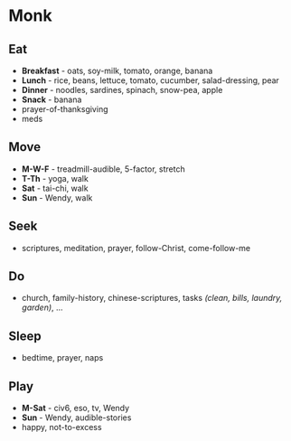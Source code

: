 # Monk

## Eat
* **Breakfast** - oats, soy-milk, tomato, orange, banana
* **Lunch** - rice, beans, lettuce, tomato, cucumber, salad-dressing, pear
* **Dinner** - noodles, sardines, spinach, snow-pea, apple
* **Snack** - banana
* prayer-of-thanksgiving
* meds

## Move
* **M-W-F** - treadmill-audible, 5-factor, stretch
* **T-Th** - yoga, walk 
* **Sat** - tai-chi, walk
* **Sun** - Wendy, walk

## Seek
* scriptures, meditation, prayer, follow-Christ, come-follow-me

## Do
* church, family-history, chinese-scriptures, tasks _(clean, bills, laundry, garden)_, ...

## Sleep
* bedtime, prayer, naps

## Play
* **M-Sat** - civ6, eso, tv, Wendy
* **Sun** - Wendy, audible-stories
* happy, not-to-excess



